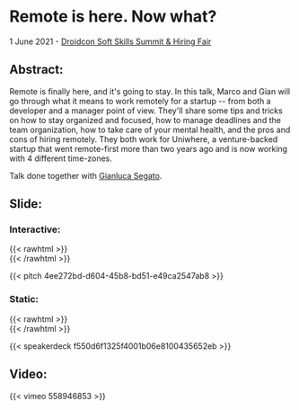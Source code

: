 # Remote is here. Now what?


1 June 2021 - [Droidcon Soft Skills Summit & Hiring Fair](https://www.online.droidcon.com/levelup-europe-1/marco-gomiero-%26-gian-segato)

## Abstract:
Remote is finally here, and it's going to stay. In this talk, Marco and Gian will go through what it means to work remotely for a startup -- from both a developer and a manager point of view. They'll share some tips and tricks on how to stay organized and focused, how to manage deadlines and the team organization, how to take care of your mental health, and the pros and cons of hiring remotely. They both work for Uniwhere, a venture-backed startup that went remote-first more than two years ago and is now working with 4 different time-zones.

Talk done together with [Gianluca Segato](https://giansegato.com/).

## Slide:

### Interactive:

{{< rawhtml >}} <br> {{< /rawhtml >}}

{{< pitch 4ee272bd-d604-45b8-bd51-e49ca2547ab8 >}}

### Static:

{{< rawhtml >}} <br> {{< /rawhtml >}}

{{< speakerdeck f550d6f1325f4001b06e8100435652eb >}}

## Video:

{{< vimeo 558946853 >}}

